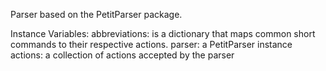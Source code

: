 Parser based on the PetitParser package.

Instance Variables:
	abbreviations: is a dictionary that maps common short commands to their respective actions.
	parser: a PetitParser instance
	actions: a collection of actions accepted by the parser